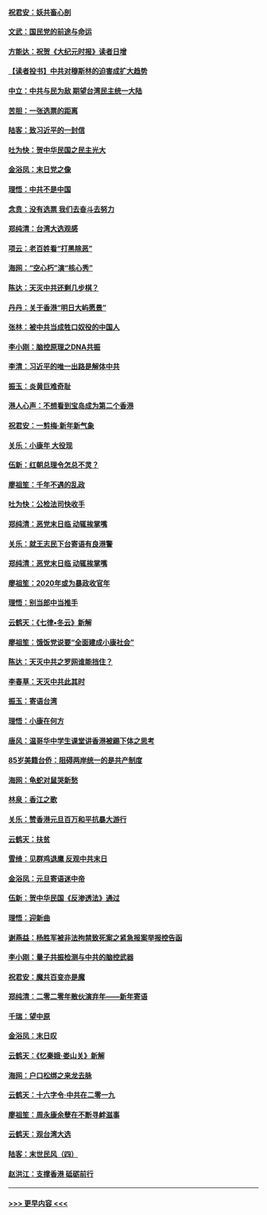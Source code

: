 #### [祝君安：妖共畜心剖](../pages/nsc993/n11794273.md?t=01160922) 
#### [文武：国民党的前途与命运](../pages/nsc993/n11794198.md?t=01160922) 
#### [方能达：祝贺《大纪元时报》读者日增](../pages/nsc993/n11793807.md?t=01160922) 
#### [【读者投书】中共对穆斯林的迫害成扩大趋势](../pages/nsc993/n11791371.md?t=01160922) 
#### [中立：中共与民为敌 期望台湾民主统一大陆](../pages/nsc993/n11790392.md?t=01160922) 
#### [苦胆：一张选票的距离](../pages/nsc993/n11788914.md?t=01160922) 
#### [陆客：致习近平的一封信](../pages/nsc993/n11788867.md?t=01160922) 
#### [吐为快：贺中华民国之民主光大](../pages/nsc993/n11788618.md?t=01160922) 
#### [金浴凤：末日党之像](../pages/nsc993/n11787475.md?t=01160922) 
#### [理悟：中共不是中国](../pages/nsc993/n11787463.md?t=01160922) 
#### [念贲：没有选票  我们去奋斗去努力](../pages/nsc993/n11787398.md?t=01160922) 
#### [郑纯清：台湾大选观感](../pages/nsc993/n11786210.md?t=01160922) 
#### [项云：老百姓看“打黑除恶”](../pages/nsc993/n11785398.md?t=01160922) 
#### [海网：“空心朽”演“核心秀”](../pages/nsc993/n11783874.md?t=01160922) 
#### [陈达：天灭中共还剩几步棋？](../pages/nsc993/n11783719.md?t=01160922) 
#### [丹丹：关于香港“明日大屿愿景”](../pages/nsc993/n11783273.md?t=01160922) 
#### [张林：被中共当成牲口奴役的中国人](../pages/nsc993/n11782397.md?t=01160922) 
#### [李小刚：脑控原理之DNA共振](../pages/nsc993/n11780962.md?t=01160922) 
#### [李清：习近平的唯一出路是解体中共](../pages/nsc993/n11780866.md?t=01160922) 
#### [振玉：炎黄巨难奇耻](../pages/nsc993/n11779632.md?t=01160922) 
#### [港人心声：不想看到宝岛成为第二个香港](../pages/nsc993/n11778817.md?t=01160922) 
#### [祝君安：一剪梅‧新年新气象](../pages/nsc993/n11776340.md?t=01160922) 
#### [关乐：小康年 大役现](../pages/nsc993/n11774213.md?t=01160922) 
#### [伍新：红朝总理令怎总不灵？](../pages/nsc993/n11770813.md?t=01160922) 
#### [廖祖笙：千年不遇的乱政](../pages/nsc993/n11770373.md?t=01160922) 
#### [吐为快：公检法司快收手](../pages/nsc993/n11770359.md?t=01160922) 
#### [郑纯清：恶党末日临 动辄挨掌嘴](../pages/nsc993/n11769912.md?t=01160922) 
#### [关乐：就王志民下台寄语有良港警](../pages/nsc993/n11769903.md?t=01160922) 
#### [郑纯清：恶党末日临 动辄挨掌嘴](../pages/nsc993/n11769356.md?t=01160922) 
#### [廖祖笙：2020年或为暴政收官年](../pages/nsc993/n11768216.md?t=01160922) 
#### [理悟：别当郎中当推手](../pages/nsc993/n11768243.md?t=01160922) 
#### [云鹤天：《七律▪冬云》新解](../pages/nsc993/n11768204.md?t=01160922) 
#### [廖祖笙：饿饭党说要“全面建成小康社会”](../pages/nsc993/n11767482.md?t=01160922) 
#### [陈达：天灭中共之罗网谁能挡住？](../pages/nsc993/n11767465.md?t=01160922) 
#### [李春草：天灭中共此其时](../pages/nsc993/n11767452.md?t=01160922) 
#### [振玉：寄语台湾](../pages/nsc993/n11767432.md?t=01160922) 
#### [理悟：小康在何方](../pages/nsc993/n11767394.md?t=01160922) 
#### [唐风：温哥华中学生课堂讲香港被踢下体之思考](../pages/nsc993/n11766848.md?t=01160922) 
#### [85岁美籍台侨：阻碍两岸统一的是共产制度](../pages/nsc993/n11765043.md?t=01160922) 
#### [海网：龟蛇对鼠哭新愁](../pages/nsc993/n11764895.md?t=01160922) 
#### [林泉：香江之歌](../pages/nsc993/n11764415.md?t=01160922) 
#### [关乐：赞香港元旦百万和平抗暴大游行](../pages/nsc993/n11764382.md?t=01160922) 
#### [云鹤天：扶贫](../pages/nsc993/n11764245.md?t=01160922) 
#### [雪绮：见群鸡退鹰  反观中共末日](../pages/nsc993/n11762112.md?t=01160922) 
#### [金浴凤：元旦寄语迷中帝](../pages/nsc993/n11761788.md?t=01160922) 
#### [伍新：贺中华民国《反渗透法》通过](../pages/nsc993/n11761994.md?t=01160922) 
#### [理悟：迎新曲](../pages/nsc993/n11761152.md?t=01160922) 
#### [谢燕益：杨胜军被非法拘禁致死案之紧急报案举报控告函](../pages/nsc993/n11756134.md?t=01160922) 
#### [李小刚：量子共振检测与中共的脑控武器](../pages/nsc993/n11754518.md?t=01160922) 
#### [祝君安：魔共百变亦是魔](../pages/nsc993/n11754469.md?t=01160922) 
#### [郑纯清：二零二零年散伙演弃年——新年寄语](../pages/nsc993/n11754195.md?t=01160922) 
#### [千瑞：望中原](../pages/nsc993/n11754159.md?t=01160922) 
#### [金浴凤：末日叹](../pages/nsc993/n11752359.md?t=01160922) 
#### [云鹤天：《忆秦娥‧娄山关》新解](../pages/nsc993/n11752348.md?t=01160922) 
#### [海网：户口松绑之来龙去脉](../pages/nsc993/n11752328.md?t=01160922) 
#### [云鹤天：十六字令‧中共在二零一九](../pages/nsc993/n11752305.md?t=01160922) 
#### [廖祖笙：周永康余孽在不断寻衅滋事](../pages/nsc993/n11751013.md?t=01160922) 
#### [云鹤天：观台湾大选](../pages/nsc993/n11751007.md?t=01160922) 
#### [陆客：末世民风（四）](../pages/nsc993/n11749203.md?t=01160922) 
#### [赵洪江：支撑香港 砥砺前行](../pages/nsc993/n11748482.md?t=01160922) 

----
#### [ >>> 更早内容 <<< ](../indexes/nsc993-earlier.md)
